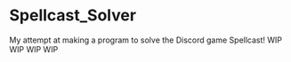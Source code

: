 # Spellcast_Solver
My attempt at making a program to solve the Discord game Spellcast!
WIP WIP WIP WIP
